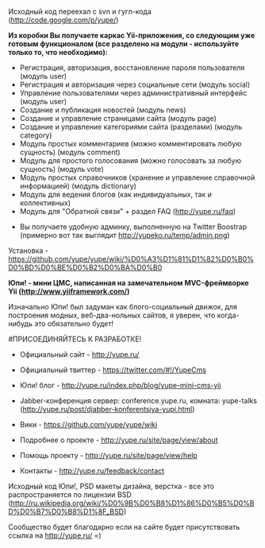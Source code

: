 Исходный код переехал с svn и гугл-кода (http://code.google.com/p/yupe/)

**Из коробки Вы получаете каркас Yii-приложения, со следующим уже готовым функционалом (все разделено на модули - используйте только то, что необходимо):**

* Регистрация, авторизация, восстановление пароля пользователя (модуль user)
* Регистрация и авторизация через социальные сети (модуль social)
* Управление пользователями через административный интерфейс (модуль user)
* Создание и публикация новостей (модуль news)
* Создание и управление страницами сайта (модуль page)
* Создание и управление категориями сайта (разделами) (модуль category)
* Модуль простых комментариев (можно комментировать любую сущность) (модуль comment)
* Модуль для простого голосования (можно голосовать за любую сущность) (модуль vote)
* Модуль простых справочников (хранение и управление справочной информацией) (модуль dictionary)
* Модуль для ведения блогов (как индивидуальных, так и коллективных)
* Модуль для "Обратной связи" + раздел FAQ (http://yupe.ru/faq)


+ Вы получаете удобную админку, выполненную на Twitter Boostrap  (примерно вот так выглядит http://yupeko.ru/temp/admin.png)

Установка - https://github.com/yupe/yupe/wiki/%D0%A3%D1%81%D1%82%D0%B0%D0%BD%D0%BE%D0%B2%D0%BA%D0%B0

**Юпи! - мини ЦМС, написанная на замечательном MVC-фреймворке Yii (http://www.yiiframework.com/)**

Изначально Юпи! был задуман как блого-социальный движок, для построения модных, веб-два-нольных сайтов, я уверен, что когда-нибудь это обязательно будет!

#ПРИСОЕДИНЯЙТЕСЬ К РАЗРАБОТКЕ!

* Официальный сайт - http://yupe.ru/

* Официальный твиттер - https://twitter.com/#!/YupeCms

* Юпи! блог - http://yupe.ru/index.php/blog/yupe-mini-cms-yii

* Jabber-конференция сервер: conference.yupe.ru, комната: yupe-talks (http://yupe.ru/post/djabber-konferentsiya-yupi.html)

* Вики - https://github.com/yupe/yupe/wiki

* Подробнее о проекте - http://yupe.ru/site/page/view/about

* Помощь проекту - http://yupe.ru/site/page/view/help

* Контакты - http://yupe.ru/feedback/contact


Исходный код Юпи!, PSD макеты дизайна, верстка - все это распространяется по лицензии BSD (http://ru.wikipedia.org/wiki/%D0%9B%D0%B8%D1%86%D0%B5%D0%BD%D0%B7%D0%B8%D1%8F_BSD)

Сообщество будет благодарно если на сайте будет присутствовать ссылка на http://yupe.ru/ =)